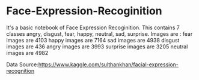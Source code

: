 # Face-Expression-Recoginition
It's a basic notebook of Face Expression Recoginition. This contains 7 classes angry, disgust, fear, happy, neutral, sad, surprise.
Images are :
  fear images are       4103
  happy images are      7164
  sad images are        4938
  disgust images are    436
  angry images are      3993
  surprise images are   3205
  neutral images are    4982


Data Source:https://www.kaggle.com/sulthankhan/facial-expression-recognition
